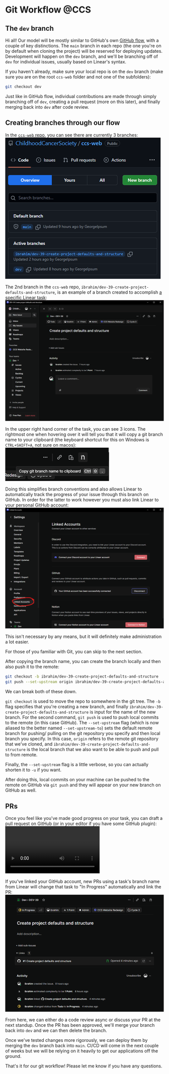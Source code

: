 # Git Workflow @CCS

## The `dev` branch

Hi all! Our model will be mostly similar to GitHub's own [GitHub flow](https://docs.github.com/en/get-started/quickstart/github-flow), with a couple of key distinctions. The `main` branch in each repo (the one you're on by default when cloning the project) will be reserved for deploying updates. Development will happen on the `dev` branch, and we'll be branching off of `dev` for individual issues, usually based on Linear's syntax.

If you haven't already, make sure your local repo is on the `dev` branch (make sure you are on the root `ccs-web` folder and not one of the subfolders):
```bash
git checkout dev
```

Just like in GitHub flow, individual contributions are made through simply branching off of `dev`, creating a pull request (more on this later), and finally merging back into `dev` after code review.

## Creating branches through our flow

In the [`ccs-web` repo](https://github.com/ChildhoodCancerSociety/ccs-web), you can see there are currently 3 branches:
![branches.png](branches.png)

The 2nd branch in the `ccs-web` repo, `ibrahim/dev-39-create-project-defaults-and-structure`, is an example of a branch created to accomplish [a specific Linear task](https://linear.app/childhood-cancer-society/issue/DEV-39/create-project-defaults-and-structure):
![linear-issue.png](linear-issue.png)

In the upper right hand corner of the task, you can see 3 icons. The rightmost one when hovering over it will tell you that it will copy a git branch name to your clipboard (the keyboard shortcut for this on Windows is `CTRL+SHIFT+A`, not sure on macos):
![linear-copy-branch-name.png](linear-copy-branch-name.png)

Doing this simplifies branch conventions and also allows Linear to automatically track the progress of your issue through this branch on GitHub. In order for the latter to work however you must also link Linear to your personal GitHub account:
![linear-linked-accts.png](linear-linked-accts.png)

This isn't necessary by any means, but it will definitely make administration a lot easier.

For those of you familiar with Git, you can skip to the next section.

After copying the branch name, you can create the branch locally and then also push it to the remote:
```bash
git checkout -b ibrahim/dev-39-create-project-defaults-and-structure
git push --set-upstream origin ibrahim/dev-39-create-project-defaults-and-structure
```

We can break both of these down.

`git checkout` is used to move the repo to somewhere in the git tree. The `-b` flag specifies that you're creating a new branch, and finally `ibrahim/dev-39-create-project-defaults-and-structure` is input for the name of the new branch. For the second command, `git push` is used to push local commits to the remote (in this case GitHub). The `--set-upstream` flag (which is now aliased to the better named `--set-upstream-to`) sets the default remote branch for pushing/ pulling on the git repository you specify and then local branch you specify. In this case, `origin` refers to the remote git repository that we've cloned, and `ibrahim/dev-39-create-project-defaults-and-structure` is the local branch that we also want to be able to push and pull to from remote.

Finally, the `--set-upstream` flag is a little verbose, so you can actually shorten it to `-u` if you want.

After doing this, local commits on your machine can be pushed to the remote on GitHub via `git push` and they will appear on your new branch on GitHub as well.

## PRs

Once you feel like you've made good progress on your task, you can draft a pull request on GitHub (or in your editor if you have some GitHub plugin):
![ccs-web-pr.mp4](ccs-web-pr.mp4)

If you've linked your GitHub account, new PRs using a task's branch name from Linear will change that task to "In Progress" automatically and link the PR:
![linear-github-link.png](linear-github-link.png)

From here, we can either do a code review async or discuss your PR at the next standup. Once the PR has been approved, we'll merge your branch back into `dev` and we can then delete the branch.

Once we've tested changes more rigorously, we can deploy them by merging the `dev` branch back into `main`. CI/CD will come in the next couple of weeks but we will be relying on it heavily to get our applications off the ground.

That's it for our git workflow! Please let me know if you have any questions.